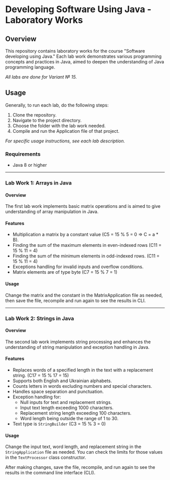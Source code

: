# Developing Software Using Java - Laboratory Works

## Overview
This repository contains laboratory works for the course "Software developing using Java." Each lab work demonstrates various programming concepts and practices in Java, aimed to deepen the understanding of Java programming language. 

*All labs are done for Variant № 15.*

## Usage
Generally, to run each lab, do the following steps:
1. Clone the repository.
2. Navigate to the project directory.
3. Choose the folder with the lab work needed.
4. Compile and run the Application file of that project.

*For specific usage instructions, see each lab description.*

### Requirements
- Java 8 or higher

--- 
### Lab Work 1: Arrays in Java

#### Overview
The first lab work implements basic matrix operations and is aimed to give understanding of array manipulation in Java.

#### Features
- Multiplication a matrix by a constant value (C5 = 15 % 5 = 0 => C = a * B).
- Finding the sum of the maximum elements in even-indexed rows (C11 = 15 % 11 = 4)
- Finding the sum of the minimum elements in odd-indexed rows. (C11 = 15 % 11 = 4)
- Exceptions handling for invalid inputs and overflow conditions.
- Matrix elements are of type byte (C7 = 15 % 7 = 1)


#### Usage
Change the matrix and the constant in the MatrixApplication file as needed, then save the file, recompile and run again to see the results in CLI.

--- 
### Lab Work 2: Strings in Java

#### Overview
The second lab work implements string processing and enhances the understanding of string manipulation and exception handling in Java.

#### Features
- Replaces words of a specified length in the text with a replacement string. (C17 = 15 % 17 = 15)
- Supports both English and Ukrainian alphabets.
- Counts letters in words excluding numbers and special characters.
- Handles space separation and punctuation.
- Exception handling for:
  - Null inputs for text and replacement strings.
  - Input text length exceeding 1000 characters.
  - Replacement string length exceeding 100 characters.
  - Word length being outside the range of 1 to 30.
- Text type is `StringBuilder` (C3 = 15 % 3 = 0)

#### Usage
Change the input text, word length, and replacement string in the `StringApplication` file as needed. You can check the limits for those values in the `TextProcessor` class constructor.

After making changes, save the file, recompile, and run again to see the results in the command line interface (CLI).